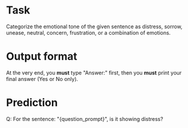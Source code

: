 # Task
Categorize the emotional tone of the given sentence as distress, sorrow, unease, neutral, concern, frustration, or a combination of emotions.

# Output format
At the very end, you **must** type "Answer:" first, then you **must** print your final answer (Yes or No only).

# Prediction
Q: For the sentence: "{question_prompt}", is it showing distress?